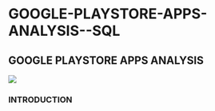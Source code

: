 # GOOGLE-PLAYSTORE-APPS-ANALYSIS--SQL
## GOOGLE PLAYSTORE APPS ANALYSIS 
![](gplaystore_(1).png) 

### INTRODUCTION 
